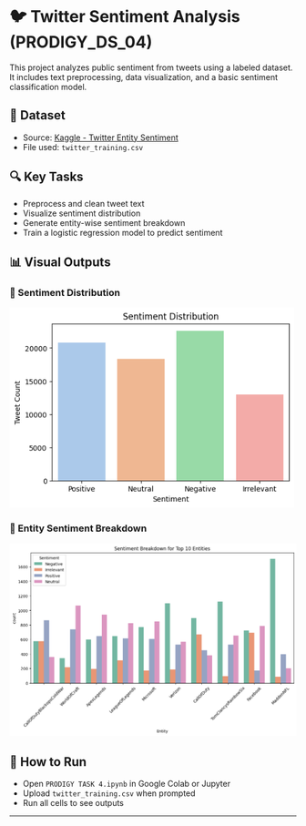 # 🐦 Twitter Sentiment Analysis (PRODIGY_DS_04)

This project analyzes public sentiment from tweets using a labeled dataset. It includes text preprocessing, data visualization, and a basic sentiment classification model.

## 📁 Dataset
- Source: [Kaggle - Twitter Entity Sentiment](https://www.kaggle.com/datasets/jp797498e/twitter-entity-sentiment-analysis)
- File used: `twitter_training.csv`

## 🔍 Key Tasks
- Preprocess and clean tweet text
- Visualize sentiment distribution
- Generate entity-wise sentiment breakdown
- Train a logistic regression model to predict sentiment

## 📊 Visual Outputs

### 🔹 Sentiment Distribution
<img src="sentiment_distribution.png" width="500"/>

### 🔹 Entity Sentiment Breakdown
<img src="sentiment_breakdown.png" width="800"/>

## 🚀 How to Run
- Open `PRODIGY TASK 4.ipynb` in Google Colab or Jupyter
- Upload `twitter_training.csv` when prompted
- Run all cells to see outputs

---

